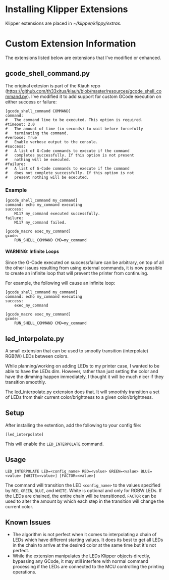 # Installing Klipper Extensions

Klipper extensions are placed in _~/klipper/klippy/extras_.

# Custom Extension Information
The extensions listed below are extensions that I've modified or enhanced.

## gcode_shell_command.py

The original extesion is part of the Kiauh repo (https://github.com/th33xitus/kiauh/blob/master/resources/gcode_shell_command.py).
I've modified it to add support for custom GCode execution on either success or failure:

```
[gcode_shell_command COMMAND]
command:
#   The command line to be executed. This option is required.
#timeout: 2.0
#   The amount of time (in seconds) to wait before forcefully
#   terminating the command.
#verbose: True
#   Enable verbose output to the console.
#success:
#   A list of G-Code commands to execute if the command
#   completes successfully. If this option is not present
#   nothing will be executed.
#failure:
#   A list of G-Code commands to execute if the command
#   does not complete successfully. If this option is not
#   present nothing will be executed.
```
### Example
```
[gcode_shell_command my_command]
command: echo my_command executing
success:
    M117 my_command executed successfully.
failure:
    M117 my_command failed.

[gcode_macro exec_my_command]
gcode:
    RUN_SHELL_COMMAND CMD=my_command
```

#### __WARNING__: Infinite Loops

Since the G-Code executed on success/failure can be arbitrary, on top of
all the other issues resulting from using external commands, it is now possible to
create an infinite loop that will prevent the printer from continuing.

For example, the following will cause an infinite loop:

```
[gcode_shell_command my_command]
command: echo my_command executing
success:
    exec_my_command

[gcode_macro exec_my_command]
gcode:
    RUN_SHELL_COMMAND CMD=my_command
```

## led_interpolate.py

A small extension that can be used to smootly transition (interpolate) RGB(W)
LEDs between colors.

While planning/working on adding LEDs to my printer case, I wanted to be able
to have the LEDs dim. However, rather than just setting the color and have the
dimming happen immediately, I thought it will be much nicer if they transition
smoothly.

The led_interpolate.py extension does that. It will smoothly transition a set
of LEDs from their current color/brightness to a given color/brightness.

## Setup

After installing the extention, add the following to your config file:

```
[led_interpolate]
```

This will enable the `LED_INTERPOLATE` command.

## Usage

```
LED_INTERPOLATE LED=<config_name> RED=<value> GREEN=<value> BLUE=<value> [WHITE=<value>] [FACTOR=<value>]
```

The command will transition the LED `<config_name>` to the values specified by `RED`, `GREEN`, `BLUE`, and `WHITE`. White is optional and only for RGBW LEDs. If the LEDs are
chained, the entire chain will be transitioned. `FACTOR` can be used to alter the amount
by which each step in the transition will change the current color.

## Known Issues

* The algorithm is not perfect when it comes to interpolating a chain of LEDs which
  have different starting values. It does its best to get all LEDs in the chain to
  arrive at the desired color at the same time but it's not perfect.
* While the extension manipulates the LEDs Klipper objects directly, bypassing any
  GCode, it may still interfere with normal command processing if the LEDs are
  connected to the MCU controlling the printing operations.
